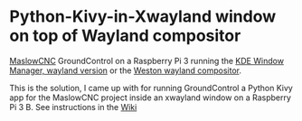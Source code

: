 # Python-Kivy-in-Xwayland window on top of Wayland compositor
[MaslowCNC](https://github.com/MaslowCNC) GroundControl on a Raspberry Pi 3 running the [KDE Window Manager, wayland version](https://community.kde.org/KWin/Wayland) or the [Weston wayland compositor](http://wayland.freedesktop.org/).

This is the solution, I came up with for running GroundControl a Python Kivy app for the MaslowCNC project inside an xwayland window on a Raspberry Pi 3 B.
See instructions in the [Wiki](https://github.com/Jamtek/Kivy-in-Xwayland-on-Raspberry-Pi/wiki)

